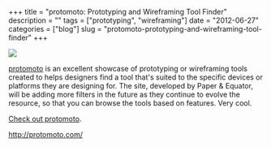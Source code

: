+++
title = "protomoto: Prototyping and Wireframing Tool Finder"
description = ""
tags = ["prototyping", "wireframing"]
date = "2012-06-27"
categories = ["blog"]
slug = "protomoto-prototyping-and-wireframing-tool-finder"
+++



  <div class="notebook-screenshot"><a href="http://protomoto.com/"><img src="//konigi.com/media/bluga/wt4feb6b253a5fb_large.jpg"/></a></div><p><a href="http://protomoto.com/">protomoto</a> is an excellent showcase of prototyping or wireframing tools created to helps designers find a tool that's suited to the specific devices or platforms they are designing for. The site, developed by Paper &amp; Equator, will be adding more filters in the future as they continue to evolve the resource, so that you can browse the tools based on features. Very cool.</p>

<p><a href="http://protomoto.com/">Check out protomoto</a>.</p>

    
  <a href="http://protomoto.com/">http://protomoto.com/</a>
